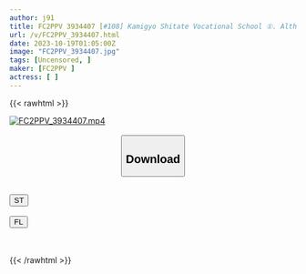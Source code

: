 ```yaml
---
author: j91
title: FC2PPV 3934407 [#108] Kamigyo Shitate Vocational School ①. Although She Is Slender, She Has Fair And Plump Skin That Melts Her Waist. . Thank You For Giving Me The First Creampie In My Life From Such A Simple Girl. It Was Amazing ♡
url: /v/FC2PPV_3934407.html
date: 2023-10-19T01:05:00Z
image: "FC2PPV_3934407.jpg"
tags: [Uncensored, ]
maker: [FC2PPV ]
actress: [ ]
---
```



{{< rawhtml >}}

<div class="video" data-videoid="YZGYKdWjmRHvAy9">
    <a href="javascript:;">
        <img src="https://my.j91.asia/v/FC2PPV_3934407.jpg" width="WIDTH" height="HEIGHT" alt="FC2PPV_3934407.mp4" loading="lazy">
    </a>
</div>

<script type="text/javascript" src="https://j91.asia/asset/on-demand-st.js"></script>

<br>
  <link rel="stylesheet" href="https://j91.asia/asset/bs5.css">
  
  <center>
  <button class="btn btn-primary" type="button" data-bs-toggle="collapse" data-bs-target=".multi-collapse" aria-expanded="false" aria-controls="multiCollapseExample1 multiCollapseExample2"><h2>Download</h2></button></center>
</p>
<div class="row">
  <div class="col">
    <div class="collapse multi-collapse" id="multiCollapseExample1">
      <div class="card card-body">
	      	      <br>
<div class="buttons">  
<a href="https://streamtape.to/v/YZGYKdWjmRHvAy9"><button class="btn-hover color-3"><i class="fa fa-download"></i> ST</button></a></div>
    </div>
  </div>
</div>
  <div class="col">
    <div class="collapse multi-collapse" id="multiCollapseExample2">
      <div class="card card-body">
	      <br>
<div class="buttons">
    <a href="https://filelions.online/f/s2jw733pt2pw"><button class="btn-hover color-9"><i class="fa fa-download"></i> FL</button></a></div>
<br><br>
      </div>
    </div>
  </div>
</div>

{{< /rawhtml >}}